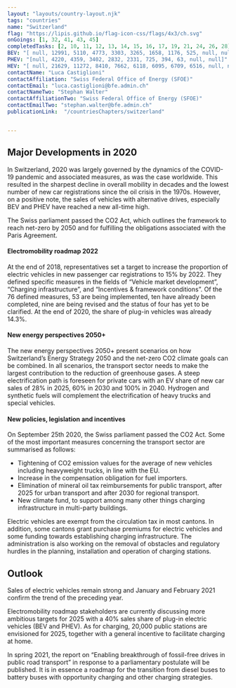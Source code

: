 ```yaml
---
layout: "layouts/country-layout.njk"
tags: "countries"
name: "Switzerland"
flag: "https://lipis.github.io/flag-icon-css/flags/4x3/ch.svg"
onGoings: [1, 32, 41, 43, 45]
completedTasks: [2, 10, 11, 12, 13, 14, 15, 16, 17, 19, 21, 24, 26, 28]
BEV: "[ null, 12991, 5110, 4773, 3303, 3265, 1658, 1176, 525, null, null]"
PHEV: "[null, 4220, 4359, 3402, 2832, 2331, 725, 394, 63, null, null]"
HEV: "[ null, 21629, 11272, 8410, 7662, 6118, 6095, 6709, 6516, null, null]"
contactName: "​Luca Castiglioni"
contactAffiliation: "Swiss Federal Office of Energy (SFOE)"
contactEmail: "luca.castiglioni@bfe.admin.ch"
contactNameTwo: "Stephan Walter"
contactAffiliationTwo: "Swiss Federal Office of Energy (SFOE)"
contactEmailTwo: "stephan.walter@bfe.admin.ch"
publicationLink:  "/countriesChapters/switzerland"


---
```

## Major Developments in 2020
In Switzerland, 2020 was largely governed by the dynamics of the COVID-19 pandemic and associated measures, as was the case worldwide. This resulted in the sharpest decline in overall mobility in decades and the lowest number of new car registrations since the oil crisis in the 1970s. However, on a positive note, the sales of vehicles with alternative drives, especially BEV and PHEV have reached a new all-time high. 

The Swiss parliament passed the CO2 Act, which outlines the framework to reach net-zero by 2050 and for fulfilling the obligations associated with the Paris Agreement. 

#### Electromobility roadmap 2022 
At the end of 2018, representatives set a target to increase the proportion of electric vehicles in new passenger car registrations to 15% by 2022. They defined specific measures in the fields of “Vehicle market development”, “Charging infrastructure”, and “Incentives & framework conditions”. Of the 76 defined measures, 53 are being implemented, ten have already been completed, nine are being revised and the status of four has yet to be clarified. At the end of 2020, the share of plug-in vehicles was already 14.3%. 

#### New energy perspectives 2050+   
The new energy perspectives 2050+ present scenarios on how Switzerland’s Energy Strategy 2050 and the net-zero CO2 climate goals can be combined. In all scenarios, the transport sector needs to make the largest contribution to the reduction of greenhouse gases. A steep electrification path is foreseen for private cars with an EV share of new car sales of 28% in 2025, 60% in 2030 and 100% in 2040. Hydrogen and synthetic fuels will complement the electrification of heavy trucks and special vehicles.  

#### New policies, legislation and incentives 
On September 25th 2020, the Swiss parliament passed the CO2 Act. Some of the most important measures concerning the transport sector are summarised as follows: 

- Tightening of CO2 emission values for the average of new vehicles including heavyweight trucks, in line with the EU. 
- Increase in the compensation obligation for fuel importers. 
- Elimination of mineral oil tax reimbursements for public transport, after 2025 for urban transport and after 2030 for regional transport. 
- New climate fund, to support among many other things charging infrastructure in multi-party buildings. 

Electric vehicles are exempt from the circulation tax in most cantons. In addition, some cantons grant purchase premiums for electric vehicles and some funding towards establishing charging infrastructure. The administration is also working on the removal of obstacles and regulatory hurdles in the planning, installation and operation of charging stations. 

## Outlook   
Sales of electric vehicles remain strong and January and February 2021 confirm the trend of the preceding year.  

Electromobility roadmap stakeholders are currently discussing more ambitious targets for 2025 with a 40% sales share of plug-in electric vehicles (BEV and PHEV). As for charging, 20,000 public stations are envisioned for 2025, together with a general incentive to facilitate charging at home. 

In spring 2021, the report on “Enabling breakthrough of fossil-free drives in public road transport” in response to a parliamentary postulate will be published. It is in essence a roadmap for the transition from diesel buses to battery buses with opportunity charging and other charging strategies.  
